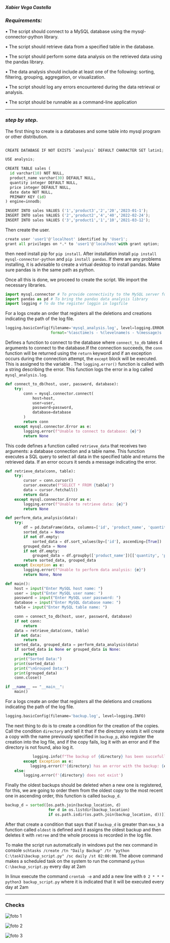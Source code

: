 ***Xabier Vega Castella***
### *Requirements:*

• The script should connect to a MySQL database using the mysql-connector-python library.

• The script should retrieve data from a specified table in the database.

• The script should perform some data analysis on the retrieved data using the pandas library.

• The data analysis should include at least one of the following: sorting, filtering, grouping, 
  aggregation, or visualization.
  
• The script should log any errors encountered during the data retrieval or analysis.

• The script should be runnable as a command-line application

---
### *step by step*.

The first thing to create is a databases and some table into mysql program or other distribution.

```python

CREATE DATABASE IF NOT EXISTS `analysis` DEFAULT CHARACTER SET latin1;

USE analysis;

CREATE TABLE sales (
  id varchar(10) NOT NULL,
  product_name varchar(30) DEFAULT NULL,
  quantity integer DEFAULT NULL,
  price integer DEFAULT NULL,
  date date NOT NULL,
  PRIMARY KEY (id)
) engine=innodb;

INSERT INTO sales VALUES ('1','product3','2','20','2023-01-1');
INSERT INTO sales VALUES ('2','product2','4','40','2022-02-24');
INSERT INTO sales VALUES ('3','product1','1','10','2021-03-12');
```
Then create the user.

```python
create user 'user1'@'localhost' identified by 'User1';
grant all privileges on *.* to 'user1'@'localhost'with grant option;
```
then need install pip for `pip install`. After installation install `pip install mysql-connector-python` and `pip install pandas`. If there are any problems installing, it is advisable to create a virtual desktop to install pandas. Make sure pandas is in the same path as python.

Once all this is done, we proceed to create the script. We import the necessary libraries.

```python
import mysql.connector # To provide connectivity to the MySQL server for client programs.
import pandas as pd # To bring the pandas data analysis library 
import logging # To do the register loggin in logsfile
```
For a logs create an order that registers all the deletions and creations indicating the path of the log file.

```python
logging.basicConfig(filename='mysql_analysis.log', level=logging.ERROR,
                    format='%(asctime)s - %(levelname)s - %(message)s
```

Defines a function to connect to the database where `connect_to_db` takes 4 arguments to connect to the database.If the connection succeeds, the `conn` function will be returned using the `return` keyword and if an exception occurs during the connection attempt, the `except` block will be executed. This is assigned to the variable .
The `logging.error()` function is called with a string describing the error. This function logs the error in a log called `mysql_analysis.log`.

```python
def connect_to_db(host, user, password, database):
    try:
        conn = mysql.connector.connect(
            host=host,
            user=user,
            password=password,
            database=database
        )
        return conn
    except mysql.connector.Error as e:
        logging.error(f"Unable to connect to database: {e}")
        return None
```
This code defines a function called `retrieve_data` that receives two arguments: a database connection and a table name. This function executes a SQL query to select all data in the specified table and returns the retrieved data. If an error occurs it sends a message indicating the error.

```python
def retrieve_data(conn, table):
    try:
        cursor = conn.cursor()
        cursor.execute(f"SELECT * FROM {table}")
        data = cursor.fetchall()
        return data
    except mysql.connector.Error as e:
        logging.error(f"Unable to retrieve data: {e}")
        return None
```

```python
def perform_data_analysis(data):
    try:
        df = pd.DataFrame(data, columns=['id', 'product_name', 'quantity', 'price', 'date'])
        sorted_data = None
        if not df.empty:
            sorted_data = df.sort_values(by=['id'], ascending=[True])
        grouped_data = None
        if not df.empty:
            grouped_data = df.groupby(['product_name'])[['quantity', 'price']].sum()
        return sorted_data, grouped_data
    except Exception as e:
        logging.error(f"Unable to perform data analysis: {e}")
        return None, None
```

```python
def main():
    host = input("Enter MySQL host name: ")
    user = input("Enter MySQL user name: ")
    password = input("Enter MySQL user password: ")
    database = input("Enter MySQL database name: ")
    table = input("Enter MySQL table name: ")

    conn = connect_to_db(host, user, password, database)
    if not conn:
        return
    data = retrieve_data(conn, table)
    if not data:
        return
    sorted_data, grouped_data = perform_data_analysis(data)
    if sorted_data is None or grouped_data is None:
        return
    print("Sorted Data:")
    print(sorted_data)
    print("\nGrouped Data:")
    print(grouped_data)
    conn.close()
```

```python
if __name__ == "__main__":
    main()
```
For a logs create an order that registers all the deletions and creations indicating the path of the log file.
```python
logging.basicConfig(filename='backup.log', level=logging.INFO)
```
The next thing to do is to create a condition for the creation of the copies.
Call the condition `directory` and tell it that if the directory exists it will create a copy with the name previously specified in `backup_p`, also register the creation into the log file, and if the copy fails, log it with an error and if the directory is not found, also log it.
```python
            logging.info(f"The backup of {directory} has been succefully created")
        except Exception as e:
           logging.error(f"{directory} has an error with the backup: {e}")
    else:
        logging.error(f'{directory} does not exist')
```

Finally the oldest backups should be deleted when a new one is registered, for this, we are going to order them from the oldest copy to the most recent one in ascending order, this function is called `backup_d`.
```python
backup_d = sorted([os.path.join(backup_location, d)
                   for d in os.listdir(backup_location) 
                   if os.path.isdir(os.path.join(backup_location, d))])
```
After that create a condition that says that if `backup_d` is greater than `max_b` a function called `oldest` is defined and it assigns the oldest backup and then deletes it with `rmtree` and the whole process is recorded in the log file.

To make the script run automatically in windows put the nex command in console `schtasks /create /tn "Daily Backup" /tr "python C:\task1\backup_script.py" /sc daily /st 02:00:00`. The above command makes a scheduled task on the system to run the command `python C:\backup_script.py` every day at 2am

In linux execute the command `crontab -e` and add a new line with `0 2 * * * python3 backup_script.py` where it is indicated that it will be executed every day at 2am

---

### Checks

![foto 1](./img/1.jpg)

![foto 2](./img/2.jpg)

![foto 3](./img/3.jpg)
